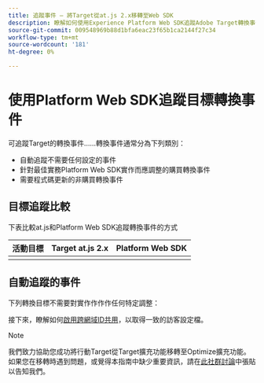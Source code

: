 ```yaml
---
title: 追蹤事件 — 將Target從at.js 2.x移轉至Web SDK
description: 瞭解如何使用Experience Platform Web SDK追蹤Adobe Target轉換事件。
source-git-commit: 009548969b88d1bfa6eac23f65b1ca2144f27c34
workflow-type: tm+mt
source-wordcount: '181'
ht-degree: 0%

---
```


# 使用Platform Web SDK追蹤目標轉換事件

可追蹤Target的轉換事件……轉換事件通常分為下列類別：

* 自動追蹤不需要任何設定的事件
* 針對最佳實務Platform Web SDK實作而應調整的購買轉換事件
* 需要程式碼更新的非購買轉換事件

## 目標追蹤比較

下表比較at.js和Platform Web SDK追蹤轉換事件的方式

| 活動目標 | Target at.js 2.x | Platform Web SDK |
|---|---|---|
| | | |


## 自動追蹤的事件

下列轉換目標不需要對實作作作作任何特定調整：



接下來，瞭解如何[啟用跨網域ID共用](cross-domain.md)，以取得一致的訪客設定檔。

>[!NOTE]
>
>我們致力協助您成功將行動Target從Target擴充功能移轉至Optimize擴充功能。 如果您在移轉時遇到問題，或覺得本指南中缺少重要資訊，請在[此社群討論](https://experienceleaguecommunities.adobe.com/t5/adobe-experience-platform-data/tutorial-discussion-migrate-target-from-at-js-to-web-sdk/m-p/575587#M463)中張貼以告知我們。
